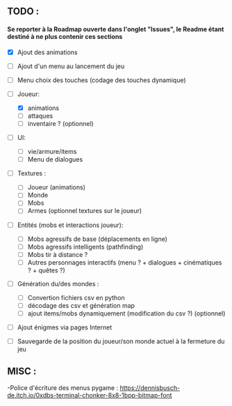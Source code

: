 ## TODO :
#### Se reporter à la Roadmap ouverte dans l'onglet "Issues", le Readme étant destiné à ne plus contenir ces sections
- [x] Ajout des animations
- [ ] Ajout d'un menu au lancement du jeu
- [ ] Menu choix des touches (codage des touches dynamique)
- [ ] Joueur:
    - [x] animations
    - [ ] attaques
    - [ ] inventaire ? (optionnel)
- [ ] UI:
    - [ ] vie/armure/items
    - [ ] Menu de dialogues
- [ ] Textures :
    - [ ] Joueur (animations)
    - [ ] Monde 
    - [ ] Mobs
    - [ ] Armes (optionnel textures sur le joueur)
- [ ] Entités (mobs et interactions joueur):
    - [ ] Mobs agressifs de base (déplacements en ligne)
    - [ ] Mobs agressifs intelligents (pathfinding)
    - [ ] Mobs tir à distance ?
    - [ ] Autres personnages interactifs (menu ? + dialogues + cinématiques ? + quêtes ?)
- [ ] Génération du/des mondes :
    - [ ] Convertion fichiers csv en python
    - [ ] décodage des csv et génération map
    - [ ] ajout items/mobs dynamiquement (modification du csv ?) (optionnel)
- [ ] Ajout énigmes via pages Internet
- [ ] Sauvegarde de la position du joueur/son monde actuel à la fermeture du jeu 


## MISC :
-Police d'écriture des menus pygame : https://dennisbusch-de.itch.io/0xdbs-terminal-chonker-8x8-1bpp-bitmap-font

